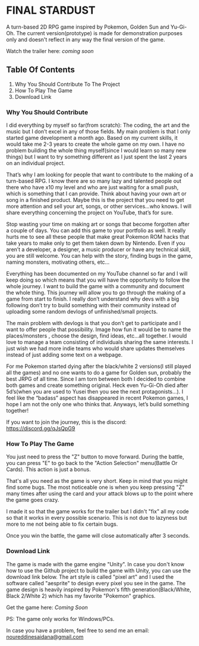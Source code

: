# FINAL STARDUST
A turn-based 2D RPG game inspired by Pokemon, Golden Sun and Yu-Gi-Oh. The current version(prototype) is made for demonstration purposes only and doesn't reflect in any way the final version of the game. 

Watch the trailer here: *coming soon*

## Table Of Contents 
1) Why You Should Contribute To The Project
2) How To Play The Game
3) Download Link

### Why You Should Contribute

I did everything by myself so far(from scratch): The coding, the art and the music but I don’t excel in any of those fields. My main problem is that I only started game development a month ago. Based on my current skills, it would take me 2-3 years to create the whole game on my own. I have no problem building the whole thing myself(since I would learn so many new things) but I want to try something different as I just spent the last 2 years on an individual project.

That’s why I am looking for people that want to contribute to the making of a turn-based RPG. I know there are so many lazy and talented people out there who have x10 my level and who are just waiting for a small push, which is something that I can provide. Think about having your own art or song in a finished product. Maybe this is the project that you need to get more attention and sell your art, songs, or other services...who knows. I will share everything concerning the project on YouTube, that’s for sure. 

Stop wasting your time on making art or songs that become forgotten after a couple of days. You can add this game to your portfolio as well. It really hurts me to see all these people that make great Pokemon ROM hacks that take years to make only to get them taken down by Nintendo. Even if you aren’t a developer, a designer, a music producer or have any technical skill, you are still welcome. You can help with the story, finding bugs in the game, naming monsters, motivating others, etc…

Everything has been documented on my YouTube channel so far and I will keep doing so which means that you will have the opportunity to follow the whole journey. I want to build the game with a community and document the whole thing. This journey will allow you to go through the making of a game from start to finish. I really don’t understand why devs with a big following don’t try to build something with their community instead of uploading some random devlogs of unfinished/small projects. 

The main problem with devlogs is that you don’t get to participate and I want to offer people that possibility. Image how fun it would be to name the places/monsters , choose the design, find ideas, etc...all together. I would love to manage a team consisting of individuals sharing the same interests. I just wish we had more indie teams who would share updates themselves instead of just adding some text on a webpage.

For me Pokemon started dying after the black/white 2 versions(I still played all the games) and no one wants to do a game for Golden sun, probably the best JRPG of all time. Since I am torn between both I decided to combine both games and create something original. Heck even Yu-Gi-Oh died after 5d’s(when you are used to Yusei then you see the next protagonists…). I feel like the “badass” aspect has disappeared in recent Pokemon games, I hope I am not the only one who thinks that. Anyways, let’s build something together!

If you want to join the journey, this is the discord: https://discord.gg/qJsQpG9

### How To Play The Game

You just need to press the "Z" button to move forward. 
During the battle, you can press "E" to go back to the "Action Selection" menu(Battle Or Cards). This action is just a bonus. 

That's all you need as the game is very short. Keep in mind that you might find some bugs. The most noticeable one is when you keep pressing "Z" many times after using the card and your attack blows up to the point where the game goes crazy.

I made it so that the game works for the trailer but I didn't "fix" all my code so that it works in every possible scenario. This is not due to lazyness but more to me not being able to fix certain bugs. 

Once you win the battle, the game will close automatically after 3 seconds.

### Download Link

The game is made with the game engine "Unity". In case you don't know how to use the Github project to build the game with Unity, you can use the download link below. The art style is called "pixel art" and I used the software called "aesprite" to design every pixel you see in the game. The game design is heavily inspired by Pokemon's fifth generation(Black/White, Black 2/White 2) which has my favorite "Pokemon" graphics. 

Get the game here: *Coming Soon*

PS: The game only works for Windows/PCs. 

In case you have a problem, feel free to send me an email: noureddinesaidana@gmail.com

